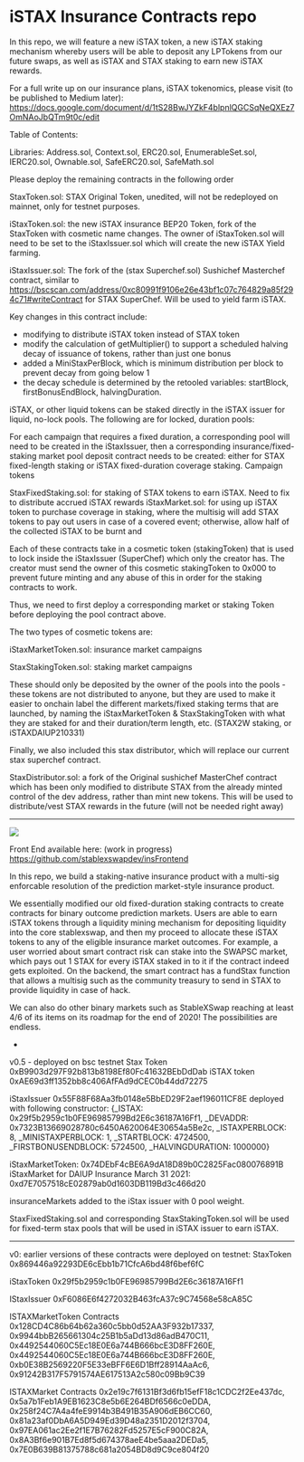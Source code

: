 # iSTAX Insurance Contracts repo

In this repo, we will feature a new iSTAX token, a new iSTAX staking mechanism whereby users will be able to deposit any LPTokens from our future swaps, as well as iSTAX and STAX staking to earn new iSTAX rewards.

For a full write up on our insurance plans, iSTAX tokenomics, please visit (to be published to Medium later):
https://docs.google.com/document/d/1tS28BwJYZkF4blpnlQGCSqNeQXEz7OmNAoJbQTm9t0c/edit


Table of Contents:

Libraries:
Address.sol,
Context.sol,
ERC20.sol,
EnumerableSet.sol,
IERC20.sol,
Ownable.sol,
SafeERC20.sol,
SafeMath.sol

Please deploy the remaining contracts in the following order

StaxToken.sol: STAX Original Token, unedited, will not be redeployed on mainnet, only for testnet purposes. 

iStaxToken.sol: the new iSTAX insurance BEP20 Token, fork of the StaxToken with cosmetic name changes. The owner of iStaxToken.sol will need to be set to the iStaxIssuer.sol which will create the new iSTAX Yield farming.

iStaxIssuer.sol: The fork of the (stax Superchef.sol) Sushichef Masterchef contract, similar to https://bscscan.com/address/0xc80991f9106e26e43bf1c07c764829a85f294c71#writeContract for STAX SuperChef.
Will be used to yield farm iSTAX. 

Key changes in this contract include:

- modifying to distribute iSTAX token instead of STAX token
- modify the calculation of getMultiplier() to support a scheduled halving decay of issuance of tokens, rather than just one bonus
- added a MiniStaxPerBlock, which is minimum distribution per block to prevent decay from going below 1
- the decay schedule is determined by the retooled variables: startBlock, firstBonusEndBlock, halvingDuration.

iSTAX, or other liquid tokens can be staked directly in the iSTAX issuer for liquid, no-lock pools.
The following are for locked, duration pools:

For each campaign that requires a fixed duration, a corresponding pool will need to be created in the iStaxIssuer, then a corresponding insurance/fixed-staking market pool deposit contract needs to be created: either for STAX fixed-length staking or iSTAX fixed-duration coverage staking.
Campaign tokens

StaxFixedStaking.sol: for staking of STAX tokens to earn iSTAX. Need to fix to distribute accrued iSTAX rewards
iStaxMarket.sol: for using up iSTAX token to purchase coverage in staking, where the multisig will add STAX tokens to pay out users in case of a covered event; otherwise, allow half of the collected iSTAX to be burnt and 

Each of these contracts take in a cosmetic token (stakingToken) that is used to lock inside the iStaxIssuer (SuperChef) which only the creator has. The creator must send the owner of this cosmetic stakingToken to 0x000 to prevent future minting and any abuse of this in order for the staking contracts to work. 

Thus, we need to first deploy a corresponding market or staking Token before deploying the pool contract above.

The two types of cosmetic tokens are:

iStaxMarketToken.sol: insurance market campaigns

StaxStakingToken.sol: staking market campaigns


These should only be deposited by the owner of the pools into the pools - these tokens are not distributed to anyone, but they are used to make it easier to onchain label the different markets/fixed staking terms that are launched, by naming the iStaxMarketToken & StaxStakingToken with what they are staked for and their duration/term length, etc. (STAX2W staking, or iSTAXDAIUP210331)

Finally, we also included this stax distributor, which will replace our current stax superchef contract.

StaxDistributor.sol: a fork of the Original sushichef MasterChef contract which has been only modified to distribute STAX from the already minted control of the dev address, rather than mint new tokens. This will be used to distribute/vest STAX rewards in the future (will not be needed right away)


*************************************


<img src="https://github.com/stablexswapdev/insuranceRepo/raw/main/new_insurance_preview.png"> 

Front End available here: (work in progress)
https://github.com/stablexswapdev/insFrontend

In this repo, we build a staking-native insurance product with a multi-sig enforcable resolution of the prediction market-style insurance product.

We essentially modified our old fixed-duration staking contracts to create contracts for binary outcome prediction markets. 
Users are able to earn iSTAX tokens through a liquidity mining mechanism for depositing liquidity into the core stablexswap, and then my proceed to allocate these iSTAX tokens to any of the eligible insurance market outcomes. For example, a user worried about smart contract risk can stake into the SWAPSC market, which pays out 1 STAX for every iSTAX staked in to it if the contract indeed gets exploited. 
On the backend, the smart contract has a fundStax function that allows a multisig such as the community treasury to send in STAX to provide liquidity in case of hack.

We can also do other binary markets such as StableXSwap reaching at least 4/6 of its items on its roadmap for the end of 2020! 
The possibilities are endless. 


-
v0.5 - deployed on bsc testnet
Stax Token
0xB9903d297F92b813b8198Ef80Fc41632BEbDdDab
iSTAX token
0xAE69d3ff1352bb8c406AfFAd9dCEC0b44dd72275

iStaxIssuer 0x55F88F68Aa3fb0148e5BbED29F2aef196011CF8E 
 deployed  with following constructor:
{_ISTAX:
0x29f5b2959c1b0FE96985799Bd2E6c36187A16Ff1,
_DEVADDR:
0x7323B13669028780c6450A620064E30654a5Be2c,
_ISTAXPERBLOCK:
8,
_MINISTAXPERBLOCK:
1,
_STARTBLOCK:
4724500,
_FIRSTBONUSENDBLOCK:
5724500,
_HALVINGDURATION:
1000000}


iStaxMarketToken: 0x74DEbF4cBE6A9dA18D89b0C2825Fac080076891B
iStaxMarket for DAIUP Insurance March 31 2021: 
0xd7E7057518cE02879ab0d1603DB119Bd3c466d20

insuranceMarkets added to the iStax issuer with 0 pool weight.

StaxFixedStaking.sol and corresponding StaxStakingToken.sol will be used for fixed-term stax pools that will be used in iSTAX issuer to earn iSTAX. 


----


v0: earlier versions of these contracts were deployed on testnet:
StaxToken
0x869446a92293DE6cEbb1b71CfcA6bd48f6bef6fC

iStaxToken
0x29f5b2959c1b0FE96985799Bd2E6c36187A16Ff1

IStaxIssuer
0xF6086E6f4272032B463fcA37c9C74568e58cA85C

ISTAXMarketToken Contracts
0x128CD4C86b64b62a360c5bb0d52AA3F932b17337,
0x9944bbB265661304c25B1b5aDd13d86adB470C11,
0x4492544060C5Ec18E0E6a744B666bcE3D8FF260E,
0x4492544060C5Ec18E0E6a744B666bcE3D8FF260E,
0xb0E38B2569220F5E33eBFF6E6D1Bff28914AaAc6,
0x91242B317F5791574AE617513A2c580c09Bb9C39

ISTAXMarket Contracts
0x2e19c7f6131Bf3d6fb15efF18c1CDC2f2Ee437dc,
0x5a7b1Feb1A9EB1623C8e5b6E264BDf6566c0eDDA,
0x258f24C7A4a4feE9914b3B491B35A906dEB6CC60,
0x81a23af0DbA6A5D949Ed39D48a2351D2012f3704,
0x97EA061ac2Ee2f1E7B76282Fd5257E5cF900C82A,
0x8A3Bf6e901B7Ed8f5d674378aeE4be5aaa2DEDa5,
0x7E0B639B81375788c681a2054BD8d9C9ce804f20
